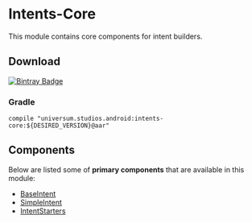 Intents-Core
===============

This module contains core components for intent builders.

## Download ##
[![Bintray Badge](https://api.bintray.com/packages/universum-studios/android/universum.studios.android%3Aintents/images/download.svg)](https://bintray.com/universum-studios/android/universum.studios.android%3Aintents/_latestVersion)

### Gradle ###

    compile "universum.studios.android:intents-core:${DESIRED_VERSION}@aar"
    
## Components ##

Below are listed some of **primary components** that are available in this module:

- [BaseIntent](https://github.com/universum-studios/android_intents/blob/master/library-core/src/main/java/universum/studios/android/intent/BaseIntent.java)
- [SimpleIntent](https://github.com/universum-studios/android_intents/blob/master/library-core/src/main/java/universum/studios/android/intent/SimpleIntent.java)
- [IntentStarters](https://github.com/universum-studios/android_intents/blob/master/library-core/src/main/java/universum/studios/android/intent/IntentStarters.java)